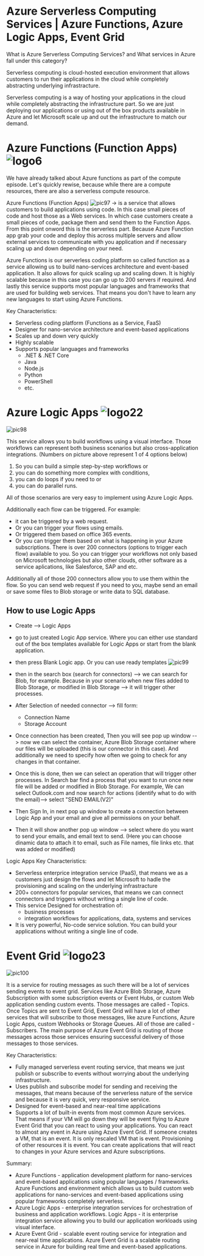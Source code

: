 # Azure Serverless Computing Services | Azure Functions, Azure Logic Apps, Event Grid

What is Azure Serverless Computing Services? and What services in Azure fall under this category?

Serverless computing is cloud-hosted execution environment that allows customers to run their applications in the cloud while completely abstracting underlying infrastracture.

Serverless computing is a way of hosting your applications in the cloud while completely abstracting the infrastructure part. So we are just deploying our applications or using out of the box products available in Azure and let Microsoft scale up and out the infrastructure to match our demand.

# Azure Functions (Function Apps) ![logo6](https://github.com/Julian22222/Clouds/blob/main/Azure/logo/logo6.jpg)

We have already talked about Azure functions as part of the compute episode. Let's quickly rewise, because while there are a compute resources, there are also a serverless compute resource.

Azure Functions (Function Apps)
![pic97](https://github.com/Julian22222/Clouds/blob/main/Azure/IMG/pic97.jpg)
-> is a service that allows customers to build applications using code. In this case small pieces of code and host those as a Web services. In which case customers create a small pieces of code, package them and send them to the Function Apps. From this point onword this is the serverless part. Because Azure Function app grab your code and deploy this across multiple servers and allow external services to communicate with you application and if necessary scaling up and down depending on your need.

Azure Functions is our serverless coding platform so called function as a service allowing us to build nano-services architecture and event-based application. It also allows for quick scaling up and scaling down. It is highly scalable because in this case you can go up to 200 servers if required. And lastly this service supports most popular languages and frameworks that are used for building web services. That means you don't have to learn any new languages to start using Azure Functions.

Key Characteristics:

- Serverless coding platform (Functions as a Service, FaaS)
- Designer for nano-service architecture and event-based applications
- Scales up and down very quickly
- Highly scalable
- Supports popular languages and frameworks
  - .NET & .NET Core
  - Java
  - Node.js
  - Python
  - PowerShell
  - etc.

# Azure Logic Apps ![logo22](https://github.com/Julian22222/Clouds/blob/main/Azure/logo/logo22.jpg)

![pic98](https://github.com/Julian22222/Clouds/blob/main/Azure/IMG/pic98.jpg)

This service allows you to build workflows using a visual interface. Those workflows can represent both business scenarios but also cross-application integrations. (Numbers on picture above represent 1 of 4 options below)

1. So you can build a simple step-by-step workflows or
2. you can do something more complex with conditions,
3. you can do loops if you need to or
4. you can do parallel runs.

All of those scenarios are very easy to implement using Azure Logic Apps.

Additionally each flow can be triggered. For example:

- it can be triggered by a web request.
- Or you can trigger your flows using emails.
- Or triggered them based on office 365 events.
- Or you can trigger them based on what is happening in your Azure subscriptions.
  There is over 200 connectors (options to trigger each flow) available to you. So you can trigger your workflows not only based on Microsoft technologies but also other clouds, other software as a service aplications, like Salesforce, SAP and etc.

Additionally all of those 200 connectors allow you to use them within the flow. So you can send web request if you need to you, maybe send an email or save some files to Blob storage or write data to SQL database.

## How to use Logic Apps

- Create --> Logic Apps
- go to just created Logic App service. Where you can either use standard out of the box templates available for Logic Apps or start from the blank application.
- then press Blank Logic app. Or you can use ready templates
  ![pic99](https://github.com/Julian22222/Clouds/blob/main/Azure/IMG/pic99.jpg)

- then in the search box (search for connectors) --> we can search for Blob, for example. Because in your scenario when new files added to Blob Storage, or modified in Blob Storage --> it will trigger other processes.

- After Selection of needed connector --> fill form:
  - Connection Name
  - Storage Account
- Once connection has been created, Then you will see pop up window --> now we can select the container, Azure Blob Storage container where our files will be uploaded (this is our connector in this case). And additionally we need to specify how often we going to check for any changes in that container.
- Once this is done, then we can select an operation that will trigger other processes. In Search bar find a process that you want to run once new file will be added or modified in Blob Storage. For example, We can select Outlook.com and now search for actions (identify what to do with the email)--> select "SEND EMAIL(V2)"
- Then Sign In, in next pop up window to create a connection between Logic App and your email and give all permissions on your behalf.
- Then it will show another pop up window --> select where do you want to send your emails, and email text to send. (Here you can choose dinamic data to attach it to email, such as File names, file links etc. that was added or modified)

Logic Apps Key Characteristics:

- Serverless enterprice integration service (PaaS), that means we as a customers just design the flows and let Microsoft to hadle the provisioning and scaling on the underlying infrastracture
- 200+ connectors for popular services, that means we can connect connectors and triggers without writing a single line of code.
- This service Designed for orchestration of:
  - business processes
  - integration workflows for applications, data, systems and services
- It is very powerful, No-code service solution. You can build your applications without writing a single line of code.

# Event Grid ![logo23](https://github.com/Julian22222/Clouds/blob/main/Azure/logo/logo23.jpg)

![pic100](https://github.com/Julian22222/Clouds/blob/main/Azure/IMG/pic100.jpg)

It is a service for routing messages as such there will be a lot of services sending events to event grid.
Services like Azure Blob Storage, Azure Subscription with some subscription events or Event Hubs, or custom Web application sending custom events. Those messages are called - Topics. Once Topics are sent to Event Grid, Event Grid will have a lot of other services that will subscribe to those messages, like azure Functions, Azure Logic Apps, custom Webhooks or Storage Queues. All of those are called - Subscribers.
The main purpose of Azure Event Grid is routing of those messages across those services ensuring successful delivery of those messages to those services.

Key Characteristics:

- Fully managed serverless event routing service, that means we just publish or subscribe to events without worrying about the underlying infrastructure.
- Uses publish and subscribe model for sending and receiving the messages, that means because of the serverless nature of the service and because it is very quick, very responsive service.
- Designed for event-based and near-real time applications
- Supports a lot of built-in events from most common Azure services. That means if your VM will go down they will be event flying to Azure Event Grid that you can react to using your applications. You can react to almost any event in Azure using Azure Event Grid. If someone creates a VM, that is an event. It is only rescaled VM that is event. Provisioning of other resources it is event. You can create applications that will react to changes in your Azure services and Azure subscriptions.

Summary:

- Azure Functions - application development platform for nano-services and event-based applications using popular languages / frameworks.
  Azure Functions and environment which allows us to build custom web applications for nano-services and event-based applications using popular frameworks completely serverless.
- Azure Logic Apps - enterprise integration services for orchestration of business and application workflows.
  Logic Apps - it is enterprise integration service allowing you to build our application workloads using visual interface.
- Azure Event Grid - scalable event routing service for integration and near-real time applications.
  Azure Event Grid is a scalable routing service in Azure for building real time and event-based applications.
